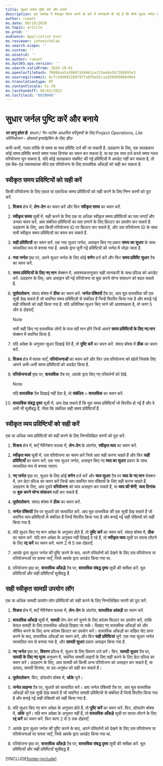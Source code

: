 ```yaml
---
title: सुधार जर्नल पुष्टि करें और बनाये
description: इस आलेख में शेड्यूल तैयार करने के बारे में जानकारी दी गई है कि कैसे सुधार जर्नल पुष्टि करें और बनाये.
author: rumant
ms.date: 09/18/2020
ms.topic: article
ms.prod: ''
audience: Application User
ms.reviewer: johnmichalak
ms.search.scope: ''
ms.custom: ''
ms.assetid: ''
ms.author: rumant
ms.dyn365.ops.version: ''
ms.search.validFrom: 2020-10-01
ms.openlocfilehash: 70886aa5a3060fa58461ce215e4de3b7286093e3
ms.sourcegitcommit: 6cfc50d89528df977a8f6a55c1ad39d99800d9b4
ms.translationtype: MT
ms.contentlocale: hi-IN
ms.lasthandoff: 06/03/2022
ms.locfileid: "8928066"
---
```

# <a name="create-and-confirm-correction-journals"></a>सुधार जर्नल पुष्टि करें और बनाये

_**पर लागू होता है:** साधन / गैर-स्टॉक आधारित परिदृश्यों के लिए Project Operations, Lite परिनियोजन - प्रोफार्मा इनवॉइसिंग के लिए डील_

कभी-कभी, गलत तरीके से समय या व्यय प्रविष्टि दर्ज की जा सकती है. उदाहरण के लिए, एक सलाहकार कोई समय प्रविष्टि बनाते समय गलत दिनांक का चयन कर सकता है, या वह एक व्यय दर्ज करते समय गलत परियोजना चुन सकता है. यदि कोई सलाहकार सबमिट की गई प्रविष्टियों में अपडेट नहीं कर सकता है, तो एक बैक-एंड व्यवस्थापक सीधे एक परियोजना के लिए वास्तविक आँकड़ों को सही कर सकता है.

## <a name="correct-approved-time-entries"></a>स्वीकृत समय प्रविष्टियों को सही करें     

किसी परियोजना के लिए एकल या एकाधिक समय प्रविष्टियों को सही करने के लिए निम्न चरणों को पूरा करें.

1. **विक्रय** क्षेत्र में, **लेन-देन** का चयन करें और फिर **स्वीकृत समय** का चयन करें. 

2. **स्वीकृत समय** सूची में, सही करने के लिए एक या अधिक स्वीकृत समय प्रविष्टियों का पता लगाएँ और उनका चयन करें. आप संबंधित प्रविष्टियों का पता लगाने के लिए फ़िल्टर का उपयोग कर सकते हैं. उदाहरण के लिए, आप किसी परियोजना ID पर फ़िल्टर कर सकते हैं, और उस परियोजना ID के साथ सभी स्वीकृत समय प्रविष्टियों का चयन कर सकते हैं.

3. **सही प्रविष्टियों** का चयन करें. एक नया सुधार जर्नल, असाइन किए गए प्रकार **समय का सुधार** के साथ स्वचालित रूप से बनाया गया है. आपके द्वारा चुनी गई प्रविष्टियों को जर्नल में जोड़ा जाता है. 

4. **नया जर्नल** पृष्ठ पर, अपने सुधार जर्नल के लिए कोई **वर्णन** दर्ज करें और फिर **समय प्रविष्टि सुधार** टैब का चयन करें.  

5. **समय प्रविष्टियों के लिए नए मान** सेक्शन में, आवश्यकतानुसार सही जानकारी के साथ फ़ील्ड को अपडेट करें. उदाहरण के लिए, आप असाइन की गई परियोजना या बुक करने योग्य संसाधन को बदल सकते हैं.

6. **पूर्वावलोकन**. संवाद बॉक्स में **ठीक** का चयन करें. **जर्नल पंक्तियों** टैब पर, आप मूल वास्तविक की एक सूची देख सकते हैं जो चयनित समय प्रविष्टियों से संबंधित हैं जिन्हें विपरीत किया गया है और बनाई गई सही पंक्तियों को सही किया गया है. यदि अतिरिक्त सुधार किए जाने की आवश्यकता है, तो चरण 5 और 6 दोहराएँ. 

    > [!NOTE]
    > सभी सही किए गए वास्तविक लोगों के पास वही मान होंगे जिन्हें आपने **समय प्रविष्टियों के लिए नए मान** सेक्शन में चयनित किया है.

7. यदि अपेक्षा के अनुसार सुधार दिखाई देते हैं, तो **पुष्टि करें** का चयन करें. संवाद बॉक्स में **ठीक** का चयन करें.

8. **विक्रय** क्षेत्र में वापस जाएँ, **परियोजनाओं** का चयन करें और फिर उस परियोजना को खोलें जिसके लिए आपने अभी-अभी समय प्रविष्टियों को अपडेट किया है. 

9. **परियोजनाओं** पृष्ठ पर, **वास्तविक** टैब पर, आपके द्वारा किए गए परिवर्तनों को देखें. 

    > [!NOTE]
    > यदि **वास्तविक** टैब दिखाई नहीं देता है, तो **संबंधित** > **वास्तविक** का चयन करें.  

10. **वास्तविक संबद्ध दृश्य** सूची में, आप देख सकते हैं कि मूल समय प्रविष्टियाँ जो विपरीत हो गई हैं और वे अभी भी सूचीबद्ध हैं, जैसा कि संबंधित सही समय प्रविष्टियाँ हैं. 

 
## <a name="correct-approved-expense-entries"></a>स्वीकृत व्यय प्रविष्टियों को सही करें

एक या अधिक व्यय प्रविष्टियों को सही करने के लिए निम्नलिखित चरणों को पूरा करें. 

1. **विक्रय** क्षेत्र में, बाएँ नेविगेशन फलक में, **लेन-देन** के अंतर्गत, **स्वीकृत व्यय** का चयन करें.

2. **स्वीकृत व्यय** सूची में, उस परियोजना का चयन करें जिसे आप सही करना चाहते हैं और फिर **सही प्रविष्टियाँ** का चयन करें. एक नया सुधार जर्नल, असाइन किए गए **व्यय का सुधार** प्रकार के साथ स्वचालित रूप से बनाया जाएगा. 

3. **नए जर्नल** पृष्ठ पर, सुधार के लिए कोई **वर्णन** दर्ज करें और **व्यय सुधार** टैब पर **व्यय के नए मान** सेक्शन में, उन डेटा फ़ील्ड का चयन करें जिन्हें आप चयनित व्यय पंक्तियों के लिए सही करना चाहते हैं. उदाहरण के लिए, आप दूसरे **परियोजना** को व्यय असाइन कर सकते हैं, या **व्यय की श्रेणी**, **व्यय दिनांक** या **बुक करने योग्य संसाधन** सही कर सकते हैं.

4. **पूर्वावलोकन**. संवाद बॉक्स में **ठीक** का चयन करें. 

5. **जर्नल पंक्तियों** टैब पर सुधारों को सत्यापित करें. आप मूल वास्तविक की एक सूची देख सकते हैं जो चयनित व्यय प्रविष्टियों से संबंधित हैं जिन्हें विपरीत किया गया है और बनाई गई सही पंक्तियों को सही किया गया है.

6. यदि सुधार किए गए मान अपेक्षा के अनुसार होते हैं, तो **पुष्टि करें** का चयन करें. संवाद बॉक्स में, **ठीक** का चयन करें. यदि मान अपेक्षा के अनुरूप नहीं दिखाई दे रहे हैं, तो **स्वीकृत व्यय** सूची पर वापस लौटने के लिए **रद्द करें** का चयन करें. चरण 2 से 5 तक दोहराएँ. 

7. आपके द्वारा सुधार जर्नल की पुष्टि करने के बाद, अपने परिवर्तनों को देखने के लिए उस परियोजना या परियोजनाओं पर वापस जाएँ, जिसे आपके द्वारा अपडेट किया गया था.

8. परियोजना पृष्ठ पर, **वास्तविक आँकड़े** टैब पर, **वास्तविक संबद्ध दृश्य** सूची की समीक्षा करें. मूल प्रविष्टियाँ और सही प्रविष्टियाँ सूचीबद्ध हैं.


## <a name="correct-approved-material-usage-logs"></a>सही स्वीकृत सामग्री उपयोग लॉग

एक या अधिक सामग्री उपयोग लोग प्रविष्टियों को सही करने के लिए निम्नलिखित चरणों को पूरा करें.

1. **विक्रय** क्षेत्र में, बाएँ नेविगेशन फलक में, **लेन-देन** के अंतर्गत, **वास्तविक आंकड़ें** का चयन करें.

2. **वास्तविक आँकड़े** सूची में, **सामग्री** लेन-देन वर्ग चुनने के लिए कॉलम फिल्टर का उपयोग करें, ताकि केवल सामग्री के लिए वास्तविक आँकड़े दिखाए जा सकें। दिखाए गए वास्तविक आँकड़ों को और सीमित करने के लिए अन्य कॉलम फ़िल्टर का उपयोग करें। वास्तविक आँकड़ों का वांछित सेट प्राप्त करने के बाद, वास्तविक आँकड़ों का चयन करें, और फिर **सही प्रविष्टियां** चुनें. एक नया सुधार जर्नल स्वचालित रूप से बनाया गया है, और **सामग्री सुधार** प्रकार असाइन किया गया है.

3. **नए जर्नल** पृष्ठ पर, **विवरण** फ़ील्ड में, सुधार के लिए विवरण दर्ज करें। फिर, **सामग्री सुधार** टैब पर, **सामग्री के लिए नए मूल्य** अनुभाग में, चयनित सामग्री लाइनों के लिए सही करने के लिए डेटा फ़ील्ड का चयन करें। उदाहरण के लिए, आप सामग्री को किसी अन्य परियोजना को असाइन कर सकते हैं, या उत्पाद, सामग्री दिनांक, या उप-अनुबंध को सही कर सकते हैं।

4. **पूर्वावलोकन**. फिर, डॉयलॉग बॉक्स में, **ओके** चुनें।

5. **जर्नल लाइन्स** टैब पर, सुधारों को सत्यापित करें। आप जर्नल पंक्तियों टैब पर, आप मूल वास्तविक आँकड़ों की एक सूची देख सकते हैं जो चयनित सामग्री प्रविष्टियों से संबंधित हैं जिन्हें विपरीत किया गया है और बनाई गई सही पंक्तियों को सही किया गया है.

6. यदि सुधार किए गए मान अपेक्षा के अनुसार होते हैं, तो **पुष्टि करें** का चयन करें. फिर, डॉयलॉग बॉक्स में, **ओके** चुनें। यदि मान अपेक्षा के अनुरूप नहीं हैं, तो **वास्तविक आँकड़े** सूची पर वापस लौटने के लिए **रद्द करें** का चयन करें. फिर चरण 2 से 5 तक दोहराएँ.

7. आपके द्वारा सुधार जर्नल की पुष्टि करने के बाद, अपने परिवर्तनों को देखने के लिए उस परियोजना या परियोजनाओं पर वापस जाएँ, जिसे आपके द्वारा अपडेट किया गया था.

8. परियोजना पृष्ठ पर, **वास्तविक आँकड़े** टैब पर, **वास्तविक संबद्ध दृश्य** सूची की समीक्षा करें. मूल प्रविष्टियाँ और सही प्रविष्टियाँ सूचीबद्ध हैं.


[!INCLUDE[footer-include](../includes/footer-banner.md)]
